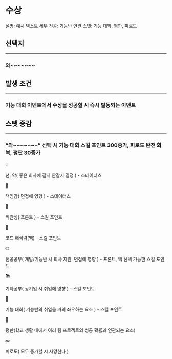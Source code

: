 # 수상

설명: 예시 텍스트
세부 전공: 기능반
연관 스탯: 기능 대회, 평판, 피로도

## 선택지

---

### 와~~~~~~~

## 발생 조건

---

### 기능 대회 이벤트에서 수상을 성공할 시 즉시 발동되는 이벤트

## 스탯 증감

---

### “와~~~~~~~” 선택 시 기능 대회 스킬 포인트 300증가, 피로도 완전 회복, 평판 30증가

<aside>
💡

선, 악( 좋은 회사에 갈지 안갈지 결정 ) - 스테이터스

</aside>

<aside>
📖

책임감( 면접에 영향 ) - 스테이터스

</aside>

<aside>
👀

직관성( 프론트 ) - 스킬 포인트

</aside>

<aside>
👀

코드 해석력(백) - 스킬 포인트

</aside>

<aside>
🤓

전공공부( 개발/기능반 시 회사 지원, 면접에 영향 ) - 프론트, 백 선택 가능한 스킬 포인트

</aside>

<aside>
📚

기타공부( 공기업 시 취업에 영향 ) - 스킬 포인트

</aside>

<aside>
👀

기능 대회( 기능반의 취업을 거의 좌우하는 요소 ) - 스킬 포인트

</aside>

<aside>
👀

평판(학교 생활 내에서 여러 팀 프로젝트의 성공 확률과 연관되는 요소)

</aside>

<aside>
💤

피로도( 모두 증가할 시 사망한다 )

</aside>